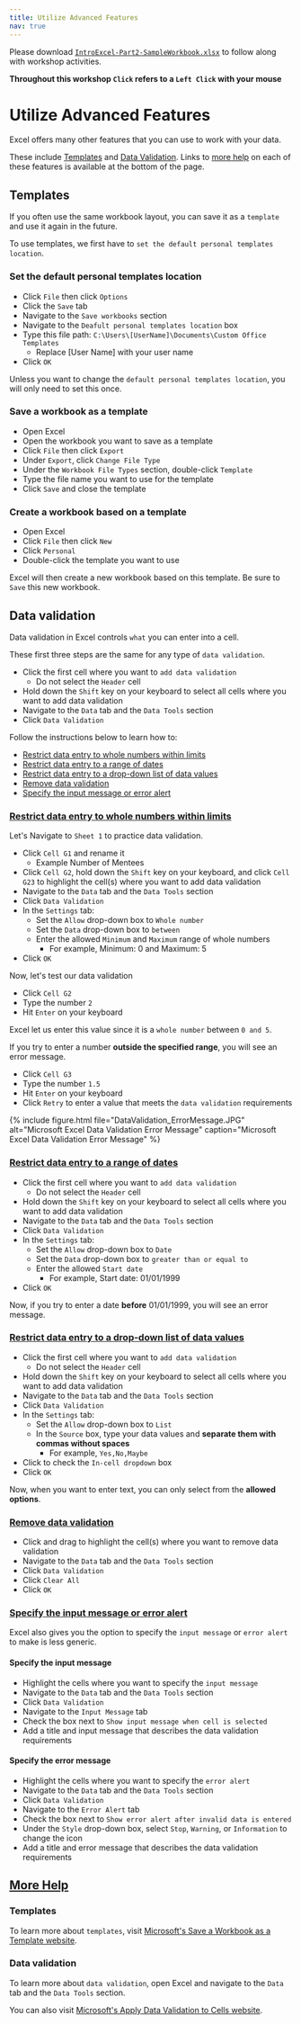 ```yaml
---
title: Utilize Advanced Features
nav: true
---
```

Please download <a href="media/IntroExcel-Part2-SampleWorkbook.xlsx" target="_blank">`IntroExcel-Part2-SampleWorkbook.xlsx`</a> to follow along with workshop activities.

**Throughout this workshop `Click` refers to a `Left Click` with your mouse**

# Utilize Advanced Features

Excel offers many other features that you can use to work with your data.

These include [Templates](#templates) and [Data Validation](#data-validation). Links to [more help](#more-help) on each of these features is available at the bottom of the page.

## Templates

If you often use the same workbook layout, you can save it as a `template` and use it again in the future.

To use templates, we first have to `set the default personal templates location`.

### Set the default personal templates location
* Click `File` then click `Options`
* Click the `Save` tab
* Navigate to the `Save workbooks` section
* Navigate to the `Deafult personal templates location` box
* Type this file path: `C:\Users\[UserName]\Documents\Custom Office Templates`
  * Replace [User Name] with your user name
* Click `OK`

Unless you want to change the `default personal templates location`, you will only need to set this once.

### Save a workbook as a template
* Open Excel
* Open the workbook you want to save as a template
* Click `File` then click `Export`
* Under `Export`, click `Change File Type`
* Under the `Workbook File Types` section, double-click `Template`
* Type the file name you want to use for the template
* Click `Save` and close the template

### Create a workbook based on a template
* Open Excel
* Click `File` then click `New`
* Click `Personal`
* Double-click the template you want to use

Excel will then create a new workbook based on this template. Be sure to `Save` this new workbook.

## Data validation

Data validation in Excel controls `what` you can enter into a cell.

These first three steps are the same for any type of `data validation`.
* Click the first cell where you want to `add data validation`
  * Do not select the `Header` cell
* Hold down the `Shift` key on your keyboard to select all cells where you want to add data validation
* Navigate to the `Data` tab and the `Data Tools` section
* Click `Data Validation`

Follow the instructions below to learn how to:
* [Restrict data entry to whole numbers within limits](#restrict-data-entry-to-whole-numbers-within-limits)
* [Restrict data entry to a range of dates](#restrict-data-entry-to-a-range-of-dates)
* [Restrict data entry to a drop-down list of data values](#restrict-data-entry-to-a-drop-down-list-of-data-values)
* [Remove data validation](#remove-data-validation)
* [Specify the input message or error alert](#specify-the-input-message-or-error-alert)

### [Restrict data entry to whole numbers within limits](#restrict-data-entry-to-whole-numbers-within-limits)

Let's Navigate to `Sheet 1` to practice data validation.

* Click `Cell G1` and rename it
  * Example Number of Mentees
* Click `Cell G2`, hold down the `Shift` key on your keyboard, and click `Cell G23` to highlight the cell(s) where you want to add data validation
* Navigate to the `Data` tab and the `Data Tools` section
* Click `Data Validation`
* In the `Settings` tab:
  * Set the `Allow` drop-down box to `Whole number`
  * Set the `Data` drop-down box to `between`
  * Enter the allowed `Minimum` and `Maximum` range of whole numbers
    * For example, Minimum: 0 and Maximum: 5
* Click `OK`

Now, let's test our data validation
* Click `Cell G2`
* Type the number `2`
* Hit `Enter` on your keyboard

Excel let us enter this value since it is a `whole number` between `0 and 5`.

If you try to enter a number **outside the specified range**, you will see an error message.
* Click `Cell G3`
* Type the number `1.5`
* Hit `Enter` on your keyboard
* Click `Retry` to enter a value that meets the `data validation` requirements

{% include figure.html file="DataValidation_ErrorMessage.JPG" alt="Microsoft Excel Data Validation Error Message" caption="Microsoft Excel Data Validation Error Message" %}

### [Restrict data entry to a range of dates](#restrict-data-entry-to-a-range-of-dates)
* Click the first cell where you want to `add data validation`
  * Do not select the `Header` cell
* Hold down the `Shift` key on your keyboard to select all cells where you want to add data validation
* Navigate to the `Data` tab and the `Data Tools` section
* Click `Data Validation`
* In the `Settings` tab:
  * Set the `Allow` drop-down box to `Date`
  * Set the `Data` drop-down box to `greater than or equal to`
  * Enter the allowed `Start date`
    * For example, Start date: 01/01/1999
* Click `OK`

Now, if you try to enter a date **before** 01/01/1999, you will see an error message.

### [Restrict data entry to a drop-down list of data values](#restrict-data-entry-to-a-drop-down-list-of-data-values)
* Click the first cell where you want to `add data validation`
  * Do not select the `Header` cell
* Hold down the `Shift` key on your keyboard to select all cells where you want to add data validation
* Navigate to the `Data` tab and the `Data Tools` section
* Click `Data Validation`
* In the `Settings` tab:
  * Set the `Allow` drop-down box to `List`
  * In the `Source` box, type your data values and **separate them with commas without spaces**
    * For example, `Yes,No,Maybe`
* Click to check the `In-cell dropdown` box
* Click `OK`

Now, when you want to enter text, you can only select from the **allowed options**.

### [Remove data validation](#remove-data-validation)
* Click and drag to highlight the cell(s) where you want to remove data validation
* Navigate to the `Data` tab and the `Data Tools` section
* Click `Data Validation`
* Click `Clear All`
* Click `OK`

### [Specify the input message or error alert](#specify-the-input-message-or-error-alert)
Excel also gives you the option to specify the `input message` or `error alert` to make is less generic.

#### Specify the input message
* Highlight the cells where you want to specify the `input message`
* Navigate to the `Data` tab and the `Data Tools` section
* Click `Data Validation`
* Navigate to the `Input Message` tab
* Check the box next to `Show input message when cell is selected`
* Add a title and input message that describes the data validation requirements

#### Specify the error message
* Highlight the cells where you want to specify the `error alert`
* Navigate to the `Data` tab and the `Data Tools` section
* Click `Data Validation`
* Navigate to the `Error Alert` tab
* Check the box next to `Show error alert after invalid data is entered`
* Under the `Style` drop-down box, select `Stop`, `Warning`, or `Information` to change the icon
* Add a title and error message that describes the data validation requirements

## [More Help](#more-help)
### Templates
To learn more about `templates`, visit <a href="https://support.office.com/en-us/article/save-a-workbook-as-a-template-58c6625a-2c0b-4446-9689-ad8baec39e1e" target="_blank">Microsoft's Save a Workbook as a Template website</a>.

### Data validation
To learn more about `data validation`, open Excel and navigate to the `Data` tab and the `Data Tools` section. 

You can also visit <a href="https://support.office.com/en-us/article/apply-data-validation-to-cells-29fecbcc-d1b9-42c1-9d76-eff3ce5f7249" target="_blank">Microsoft's Apply Data Validation to Cells website</a>.
